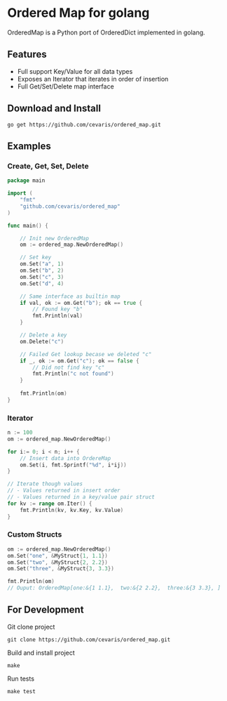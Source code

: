 # Ordered Map for golang

OrderedMap is a Python port of OrderedDict implemented in golang.  


## Features
- Full support Key/Value for all data types
- Exposes an Iterator that iterates in order of insertion
- Full Get/Set/Delete map interface


## Download and Install 
  
`go get https://github.com/cevaris/ordered_map.git`


## Examples

### Create, Get, Set, Delete

```go
package main

import (
    "fmt"
    "github.com/cevaris/ordered_map"
)

func main() {

    // Init new OrderedMap
    om := ordered_map.NewOrderedMap()

    // Set key
    om.Set("a", 1)
    om.Set("b", 2)
    om.Set("c", 3)
    om.Set("d", 4)

    // Same interface as builtin map
    if val, ok := om.Get("b"); ok == true {
        // Found key "b"
        fmt.Println(val)
    }

    // Delete a key
    om.Delete("c")

    // Failed Get lookup becase we deleted "c"
    if _, ok := om.Get("c"); ok == false {
        // Did not find key "c"
        fmt.Println("c not found")
    }
    
    fmt.Println(om)
}
```


### Iterator

```go
n := 100
om := ordered_map.NewOrderedMap()

for i:= 0; i < n; i++ {
	// Insert data into OrdereMap
    om.Set(i, fmt.Sprintf("%d", i*ij))
}

// Iterate though values
// - Values returned in insert order
// - Values returned in a key/value pair struct
for kv := range om.Iter() {
	fmt.Println(kv, kv.Key, kv.Value)
}
```

### Custom Structs

```go
om := ordered_map.NewOrderedMap()
om.Set("one", &MyStruct{1, 1.1})
om.Set("two", &MyStruct{2, 2.2})
om.Set("three", &MyStruct{3, 3.3})

fmt.Println(om)
// Ouput: OrderedMap[one:&{1 1.1},  two:&{2 2.2},  three:&{3 3.3}, ]
```
  
## For Development

Git clone project 

`git clone https://github.com/cevaris/ordered_map.git`  
  
Build and install project

`make`

Run tests 

`make test`







